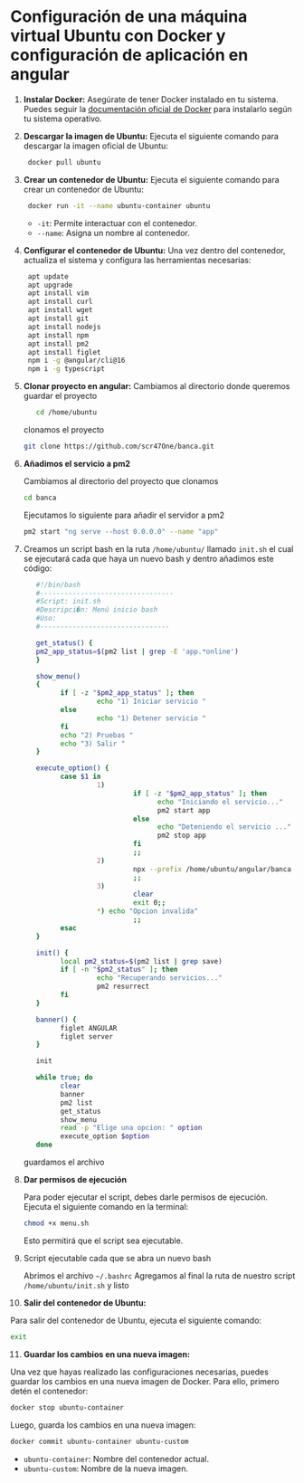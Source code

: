 # Configuración de una máquina virtual Ubuntu con Docker y configuración de aplicación en angular

1. **Instalar Docker:**
   Asegúrate de tener Docker instalado en tu sistema. Puedes seguir la [documentación oficial de Docker](https://docs.docker.com/get-docker/) para instalarlo según tu sistema operativo.
2. **Descargar la imagen de Ubuntu:**
   Ejecuta el siguiente comando para descargar la imagen oficial de Ubuntu:

   ```sh
    docker pull ubuntu
   ```

3. **Crear un contenedor de Ubuntu:**
   Ejecuta el siguiente comando para crear un contenedor de Ubuntu:

   ```sh
    docker run -it --name ubuntu-container ubuntu
   ```

   - `-it`: Permite interactuar con el contenedor.
   - `--name`: Asigna un nombre al contenedor.
4. **Configurar el contenedor de Ubuntu:**
   Una vez dentro del contenedor, actualiza el sistema y configura las herramientas necesarias:

   ```sh
    apt update
    apt upgrade
    apt install vim
    apt install curl
    apt install wget
    apt install git
    apt install nodejs
    apt install npm
    apt install pm2
    apt install figlet
    npm i -g @angular/cli@16
    npm i -g typescript
   ```

5. **Clonar proyecto en angular:**
   Cambiamos al directorio donde queremos guardar el proyecto

   ```sh
      cd /home/ubuntu
   ```

   clonamos el proyecto

   ```sh
   git clone https://github.com/scr47One/banca.git
   ```

6. **Añadimos el servicio a pm2**

   Cambiamos al directorio del proyecto que clonamos

   ```sh
   cd banca
   ```

   Ejecutamos lo siguiente para añadir el servidor a pm2

   ```sh
   pm2 start "ng serve --host 0.0.0.0" --name "app"
   ```

7. Creamos un script bash en la ruta `/home/ubuntu/` llamado `init.sh` el cual se ejecutará cada que haya un nuevo bash
   y dentro añadimos este código:

   ```sh
      #!/bin/bash
      #---------------------------------
      #Script: init.sh
      #Descripci�n: Menú inicio bash
      #Uso:
      #--------------------------------

      get_status() {
      pm2_app_status=$(pm2 list | grep -E 'app.*online')
      }

      show_menu()
      {
            if [ -z "$pm2_app_status" ]; then
                     echo "1) Iniciar servicio "
            else
                     echo "1) Detener servicio "
            fi
            echo "2) Pruebas "
            echo "3) Salir "
      }

      execute_option() {
            case $1 in
                     1)
                              if [ -z "$pm2_app_status" ]; then
                                    echo "Iniciando el servicio..."
                                    pm2 start app
                              else
                                    echo "Deteniendo el servicio ..."
                                    pm2 stop app
                              fi
                              ;;
                     2)
                              npx --prefix /home/ubuntu/angular/banca ng test
                              ;;
                     3)
                              clear
                              exit 0;;
                     *) echo "Opcion invalida"
                              ;;
            esac
      }

      init() {
            local pm2_status=$(pm2 list | grep save)
            if [ -n "$pm2_status" ]; then
                     echo "Recuperando servicios..."
                     pm2 resurrect
            fi
      }

      banner() {
            figlet ANGULAR
            figlet server
      }

      init

      while true; do
            clear
            banner
            pm2 list
            get_status
            show_menu
            read -p "Elige una opcion: " option
            execute_option $option
      done
   ```

   guardamos el archivo
8. **Dar permisos de ejecución**

   Para poder ejecutar el script, debes darle permisos de ejecución. Ejecuta el siguiente comando en la terminal:

   ```sh
   chmod +x menu.sh
   ```

   Esto permitirá que el script sea ejecutable.
9. Script ejecutable cada que se abra un nuevo bash

   Abrimos el archivo `~/.bashrc`
   Agregamos al final la ruta de nuestro script `/home/ubuntu/init.sh` y listo

10. **Salir del contenedor de Ubuntu:**

   Para salir del contenedor de Ubuntu, ejecuta el siguiente comando:

   ```sh
   exit
   ```

11. **Guardar los cambios en una nueva imagen:**

   Una vez que hayas realizado las configuraciones necesarias, puedes guardar los cambios en una nueva imagen de Docker. Para ello, primero detén el contenedor:

   ```sh
   docker stop ubuntu-container
   ```

   Luego, guarda los cambios en una nueva imagen:

   ```sh
   docker commit ubuntu-container ubuntu-custom
   ```

   - `ubuntu-container`: Nombre del contenedor actual.
   - `ubuntu-custom`: Nombre de la nueva imagen.
